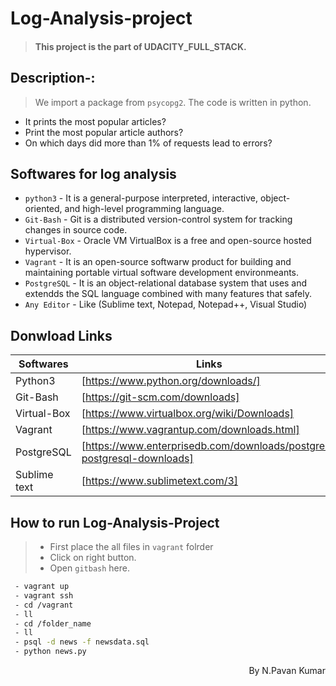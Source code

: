 # Log-Analysis-project

> #### This project is the part of UDACITY_FULL_STACK.

## Description-:
>We import a package from `psycopg2`. 
>The code is written in python.

 - It prints the most popular articles?
 - Print the most popular article authors?
 - On which days did more than 1% of requests lead to errors?
 
 ## Softwares for log analysis

 * `python3` - It is a general-purpose interpreted, interactive, object-oriented, and high-level programming language.
 * `Git-Bash` - Git is a distributed version-control system for tracking changes in source code.
 * `Virtual-Box` - Oracle VM VirtualBox is a free and open-source hosted hypervisor.
 * `Vagrant` - It is an open-source softwarw product for building and maintaining portable virtual software development environmeants.
 * `PostgreSQL` - It is an object-relational database system that uses and extendds the SQL language combined with many features that safely.
 * `Any Editor` - Like (Sublime text, Notepad, Notepad++, Visual Studio)

## Donwload Links
 
 | Softwares | Links |
 | ------------ | ----- |
 | Python3 | [https://www.python.org/downloads/] |
 | Git-Bash | [https://git-scm.com/downloads] |
 | Virtual-Box | [https://www.virtualbox.org/wiki/Downloads] |
 | Vagrant | [https://www.vagrantup.com/downloads.html] |
 | PostgreSQL | [https://www.enterprisedb.com/downloads/postgres-postgresql-downloads] |
 | Sublime text | [https://www.sublimetext.com/3] |


## How to run Log-Analysis-Project

> * First place the all files in `vagrant` folrder
> * Click on right button.
> * Open `gitbash` here.


```sh
 - vagrant up
 - vagrant ssh
 - cd /vagrant
 - ll
 - cd /folder_name
 - ll
 - psql -d news -f newsdata.sql
 - python news.py
```
<p align="right">
By N.Pavan Kumar
</p>

